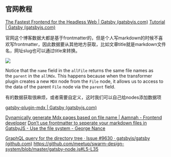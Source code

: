## 官网教程

[The Fastest Frontend for the Headless Web | Gatsby (gatsbyjs.com)](https://www.gatsbyjs.com/)
[Tutorial | Gatsby (gatsbyjs.com)](https://www.gatsbyjs.com/docs/tutorial/)

官网这个博客数据大都是基于frontmatter的，但是个人写markdown的时候不喜欢写frontmatter，因此数据要从其他地方获取，比如文章title就是markdown文件名，网址slug也可以通过title来转换。

![](https://imgbed-1305223678.cos.ap-guangzhou.myqcloud.com/202303141130817.png)

Notice that the `name` field in the `allFile` returns the same file names as the `parent` in the `allMdx`. This happens because when the transformer plugin creates a new `MDX` node from the `File` node, it allows us to access to the data of the parent `File` node via the `parent` field.

有的数据获取很麻烦，或者需要自定义，这时我们可以自己给nodes添加数据项

[gatsby-plugin-mdx | Gatsby (gatsbyjs.com)](https://www.gatsbyjs.com/plugins/gatsby-plugin-mdx/#extending-the-graphql-mdx-nodes)

[Dynamically generate Mdx pages based on file name | Aamnah - Frontend developer](https://aamnah.com/gatsby/gatsby_pages_mdx_generate_slugs)
[Don’t use frontmatter to seperate your markdown files in GatsbyJS - Use the file system - George Nance](https://georgenance.com/dont-use-frontmatter-markdown-files-gatsby)

[GraphQL query for the directory tree · Issue #9630 · gatsbyjs/gatsby (github.com)](https://github.com/gatsbyjs/gatsby/issues/9630)
https://github.com/meetup/swarm-design-system/blob/master/gatsby-node.js#L5-L35
